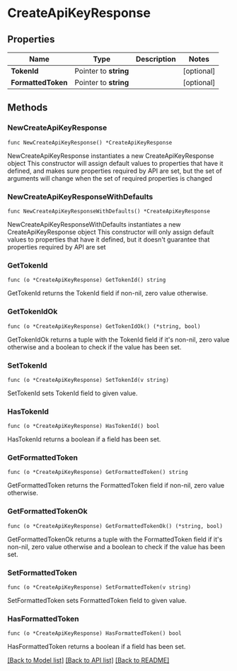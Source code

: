 # CreateApiKeyResponse

## Properties

Name | Type | Description | Notes
------------ | ------------- | ------------- | -------------
**TokenId** | Pointer to **string** |  | [optional] 
**FormattedToken** | Pointer to **string** |  | [optional] 

## Methods

### NewCreateApiKeyResponse

`func NewCreateApiKeyResponse() *CreateApiKeyResponse`

NewCreateApiKeyResponse instantiates a new CreateApiKeyResponse object
This constructor will assign default values to properties that have it defined,
and makes sure properties required by API are set, but the set of arguments
will change when the set of required properties is changed

### NewCreateApiKeyResponseWithDefaults

`func NewCreateApiKeyResponseWithDefaults() *CreateApiKeyResponse`

NewCreateApiKeyResponseWithDefaults instantiates a new CreateApiKeyResponse object
This constructor will only assign default values to properties that have it defined,
but it doesn't guarantee that properties required by API are set

### GetTokenId

`func (o *CreateApiKeyResponse) GetTokenId() string`

GetTokenId returns the TokenId field if non-nil, zero value otherwise.

### GetTokenIdOk

`func (o *CreateApiKeyResponse) GetTokenIdOk() (*string, bool)`

GetTokenIdOk returns a tuple with the TokenId field if it's non-nil, zero value otherwise
and a boolean to check if the value has been set.

### SetTokenId

`func (o *CreateApiKeyResponse) SetTokenId(v string)`

SetTokenId sets TokenId field to given value.

### HasTokenId

`func (o *CreateApiKeyResponse) HasTokenId() bool`

HasTokenId returns a boolean if a field has been set.

### GetFormattedToken

`func (o *CreateApiKeyResponse) GetFormattedToken() string`

GetFormattedToken returns the FormattedToken field if non-nil, zero value otherwise.

### GetFormattedTokenOk

`func (o *CreateApiKeyResponse) GetFormattedTokenOk() (*string, bool)`

GetFormattedTokenOk returns a tuple with the FormattedToken field if it's non-nil, zero value otherwise
and a boolean to check if the value has been set.

### SetFormattedToken

`func (o *CreateApiKeyResponse) SetFormattedToken(v string)`

SetFormattedToken sets FormattedToken field to given value.

### HasFormattedToken

`func (o *CreateApiKeyResponse) HasFormattedToken() bool`

HasFormattedToken returns a boolean if a field has been set.


[[Back to Model list]](../README.md#documentation-for-models) [[Back to API list]](../README.md#documentation-for-api-endpoints) [[Back to README]](../README.md)


